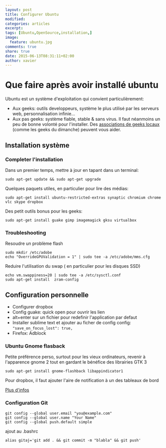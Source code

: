 ```yaml
---
layout: post
title: Configurer Ubuntu
modified:
categories: articles
excerpt:
tags: [Ubuntu,OpenSource,installation,]
image: 
  feature: ubuntu.jpg
comments: true
share: true
date: 2015-06-13T08:31:11+02:00
author: xavier
---
```

# Que faire après avoir installé ubuntu

Ubuntu est un système d'exploitation qui convient particulièrement:

* Aux geeks: outils developpeurs, système le plus utilisé par les serveurs web, personnalisation infinie...
* Aux pas geeks: système fiable, stable & sans virus. Il faut néanmoins un peu de bonne volonté pour l'installer. Des [associations de geeks locaux](https://aful.org/gul) (comme les geeks du dimanche) peuvent vous aider.

## Installation système

###  Completer l'installation

Dans un premier temps, mettre à jour en tapant dans un terminal:

    sudo apt-get update && sudo apt-get upgrade

Quelques paquets utiles, en particulier pour lire des médias:

    sudo apt-get install ubuntu-restricted-extras synaptic chromium chrome vlc skype dropbox

Des petit outils bonus pour les geeks:

    sudo apt-get install guake gimp imagemagick gksu virtualbox

### Troubleshooting

Resoudre un problème flash

    sudo mkdir /etc/adobe
    echo "OverrideGPUValidation = 1" | sudo tee -a /etc/adobe/mms.cfg

Reduire l'utilisation du swap ( en particulier pour les disques SSD)

	echo vm.swappiness=20 | sudo tee -a /etc/sysctl.conf
	sudo apt-get install  zram-config 

## Configuration personnelle

* Configurer dropbox
* Config guake: quick open pour ouvrir les lien
* alt+enter sur un fichier pour redefinir l'application par defaut
* Installer sublime text et ajouter au ficher de config config: `"save_on_focus_lost": true,`
* Firefox: Adblock

### Ubuntu Gnome flasback

Petite préférence perso, surtout pour les vieux ordinateurs, revenir à l'apparence gnome 2 tout en gardant le bénéfice des librairies GTK 3

	sudo apt-get install gnome-flashback libappindicator1

Pour dropbox, il faut ajouter l'aire de notification à un des tableaux de bord

[Plus d'infos](http://www.binarytides.com/install-gnome-flashback-ubuntu/)

### Configuration Git
    git config --global user.email "you@example.com"
    git config --global user.name "Your Name"
    git config --global push.default simple

ajout au .bashrc

    alias gitaj='git add . && git commit -m "blabla" && git push'





